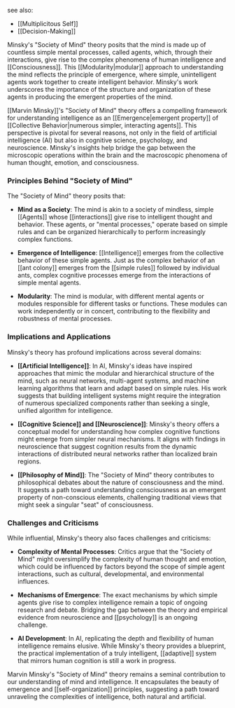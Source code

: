 see also:
- [[Multiplicitous Self]]
- [[Decision-Making]]

Minsky's "Society of Mind" theory posits that the mind is made up of countless simple mental processes, called agents, which, through their interactions, give rise to the complex phenomena of human intelligence and [[Consciousness]]. This [[Modularity|modular]] approach to understanding the mind reflects the principle of emergence, where simple, unintelligent agents work together to create intelligent behavior. Minsky's work underscores the importance of the structure and organization of these agents in producing the emergent properties of the mind.

[[Marvin Minsky]]'s "Society of Mind" theory offers a compelling framework for understanding intelligence as an [[Emergence|emergent property]] of [[Collective Behavior|numerous simpler, interacting agents]]. This perspective is pivotal for several reasons, not only in the field of artificial intelligence (AI) but also in cognitive science, psychology, and neuroscience. Minsky's insights help bridge the gap between the microscopic operations within the brain and the macroscopic phenomena of human thought, emotion, and consciousness.

### Principles Behind "Society of Mind"

The "Society of Mind" theory posits that:

- **Mind as a Society**: The mind is akin to a society of mindless, simple [[Agents]] whose [[interactions]] give rise to intelligent thought and behavior. These agents, or "mental processes," operate based on simple rules and can be organized hierarchically to perform increasingly complex functions.

- **Emergence of Intelligence**: [[Intelligence]] emerges from the collective behavior of these simple agents. Just as the complex behavior of an [[ant colony]] emerges from the [[simple rules]] followed by individual ants, complex cognitive processes emerge from the interactions of simple mental agents.

- **Modularity**: The mind is modular, with different mental agents or modules responsible for different tasks or functions. These modules can work independently or in concert, contributing to the flexibility and robustness of mental processes.

### Implications and Applications

Minsky's theory has profound implications across several domains:

- **[[Artificial Intelligence]]**: In AI, Minsky's ideas have inspired approaches that mimic the modular and hierarchical structure of the mind, such as neural networks, multi-agent systems, and machine learning algorithms that learn and adapt based on simple rules. His work suggests that building intelligent systems might require the integration of numerous specialized components rather than seeking a single, unified algorithm for intelligence.

- **[[Cognitive Science]] and [[Neuroscience]]**: Minsky's theory offers a conceptual model for understanding how complex cognitive functions might emerge from simpler neural mechanisms. It aligns with findings in neuroscience that suggest cognition results from the dynamic interactions of distributed neural networks rather than localized brain regions.

- **[[Philosophy of Mind]]**: The "Society of Mind" theory contributes to philosophical debates about the nature of consciousness and the mind. It suggests a path toward understanding consciousness as an emergent property of non-conscious elements, challenging traditional views that might seek a singular "seat" of consciousness.

### Challenges and Criticisms

While influential, Minsky's theory also faces challenges and criticisms:

- **Complexity of Mental Processes**: Critics argue that the "Society of Mind" might oversimplify the complexity of human thought and emotion, which could be influenced by factors beyond the scope of simple agent interactions, such as cultural, developmental, and environmental influences.

- **Mechanisms of Emergence**: The exact mechanisms by which simple agents give rise to complex intelligence remain a topic of ongoing research and debate. Bridging the gap between the theory and empirical evidence from neuroscience and [[psychology]] is an ongoing challenge.

- **AI Development**: In AI, replicating the depth and flexibility of human intelligence remains elusive. While Minsky's theory provides a blueprint, the practical implementation of a truly intelligent, [[adaptive]] system that mirrors human cognition is still a work in progress.

Marvin Minsky's "Society of Mind" theory remains a seminal contribution to our understanding of mind and intelligence. It encapsulates the beauty of emergence and [[self-organization]] principles, suggesting a path toward unraveling the complexities of intelligence, both natural and artificial.